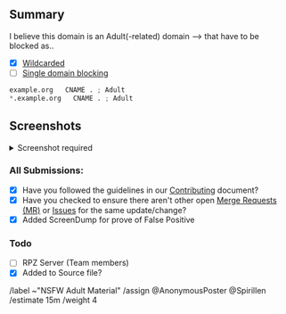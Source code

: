 ## Summary

<!-- Keep any domains in back ticks `(`)`

Screenshot is required within the <details> pane. Leave a blank line before 
and after the image link -->

I believe this domain is an Adult(-related) domain --> that have to 
be blocked as..

- [X] [Wildcarded](source/porno-sites/wildcard.list)
- [ ] [Single domain blocking](source/porno-sites/domains.list)

```python
example.org   CNAME . ; Adult
*.example.org   CNAME . ; Adult 
```

## Screenshots

<details><Summary>Screenshot required</summary>



</details>

### All Submissions:
- [x] Have you followed the guidelines in our [Contributing](CONTRIBUTING.md) document?
- [x] Have you checked to ensure there aren't other open
	[Merge Requests (MR)](../merge_requests) or [Issues](../issues) for
	the same update/change?
- [x] Added ScreenDump for prove of False Positive

### Todo
- [ ] RPZ Server (Team members)
- [x] Added to Source file?

/label ~"NSFW Adult Material"
/assign @AnonymousPoster @Spirillen
/estimate 15m
/weight 4
